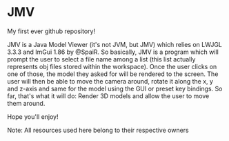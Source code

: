 # JMV

My first ever github repository!

JMV is a Java Model Viewer (it's not JVM, but JMV) which relies on LWJGL 3.3.3 and ImGui 1.86 by @SpaiR. So basically, JMV is a program which will prompt the user to select a file name among a list (this list actually represents obj files stored within the workspace). Once the user clicks on one of those, the model they asked for will be rendered to the screen. The user will then be able to move the camera around, rotate it along the x, y and z-axis and same for the model using the GUI or preset key bindings. So far, that's what it will do: Render 3D models and allow the user to move them around.

Hope you'll enjoy!

Note: All resources used here belong to their respective owners
